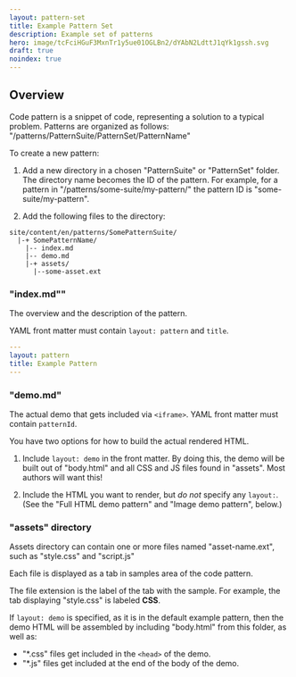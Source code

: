 ```yaml
---
layout: pattern-set
title: Example Pattern Set
description: Example set of patterns
hero: image/tcFciHGuF3MxnTr1y5ue01OGLBn2/dYAbN2LdttJ1qYk1gssh.svg
draft: true
noindex: true
---
```


## Overview

Code pattern is a snippet of code, representing a solution to a typical problem.
Patterns are organized as follows: "/patterns/PatternSuite/PatternSet/PatternName"

To create a new pattern:

1. Add a new directory in a chosen "PatternSuite" or "PatternSet" folder.
   The directory name becomes the ID of the pattern.
   For example, for a pattern in "/patterns/some-suite/my-pattern/" the pattern ID is "some-suite/my-pattern".

2. Add the following files to the directory:

```text
site/content/en/patterns/SomePatternSuite/
  |-+ SomePatternName/
    |-- index.md
    |-- demo.md
    |-+ assets/
      |--some-asset.ext
```

### "index.md""

The overview and the description of the pattern.

YAML front matter must contain `layout: pattern` and `title`.

```yaml
---
layout: pattern
title: Example Pattern
---
```

### "demo.md"

The actual demo that gets included via `<iframe>`.
YAML front matter must contain `patternId`.

You have two options for how to build the actual rendered HTML.

1. Include `layout: demo` in the front matter.
   By doing this, the demo will be built out of "body.html" and all CSS and JS files found in "assets".
   Most authors will want this!

2. Include the HTML you want to render, but _do not_ specify any `layout:`.
   (See the "Full HTML demo pattern" and "Image demo pattern", below.)

### "assets" directory

Assets directory can contain one or more files named "asset-name.ext",
such as "style.css" and "script.js"

Each file is displayed as a tab in samples area of the code pattern.

The file extension is the label of the tab with the sample. For example, the tab
displaying "style.css" is labeled **CSS**.

If `layout: demo` is specified, as it is in the default example pattern, then the demo HTML will be assembled by including "body.html" from this folder, as well as:

- "\*.css" files get included in the `<head>` of the demo.
- "\*.js" files get included at the end of the body of the demo.
